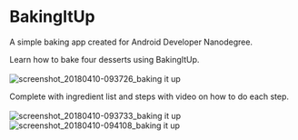 # BakingItUp
A simple baking app created for Android Developer Nanodegree.

Learn how to bake four desserts using BakingItUp.<br />
<br />
![screenshot_20180410-093726_baking it up](https://user-images.githubusercontent.com/17730061/38564273-6aeeed0c-3ca4-11e8-9e3c-930fb640d0da.jpg)


Complete with ingredient list and steps with video on how to do each step.
<br />
<br />
![screenshot_20180410-093733_baking it up](https://user-images.githubusercontent.com/17730061/38564382-a71d8a40-3ca4-11e8-943d-885a03d3c158.jpg)
![screenshot_20180410-094108_baking it up](https://user-images.githubusercontent.com/17730061/38564418-b97ff812-3ca4-11e8-99b7-4e3b2bd3d2dc.jpg)
